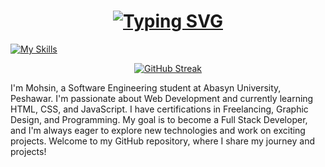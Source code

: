 <!-- Typing SVG-->
<h1 align='center'>
  <a href="https://git.io/typing-svg">
    <img src="https://readme-typing-svg.demolab.com/?lines=Software+Engineer+Mohsin&center=true&color=FFFF00&vCenter=true&width=500&height=50&size=30&font=Fira+Code&repeat=true&effect=neon" alt="Typing SVG">
  </a>
</h1>

[![My Skills](https://skillicons.dev/icons?i=html,css,tailwind,javascript,react,nodejs,npm,express,mongodb,sql,next,figma&theme=light)](https://skillicons.dev)

<div align="center">
  <a href="https://git.io/streak-stats">
    <img src="https://streak-stats.demolab.com?user=engr-mohsin-dev&theme=dark&border_radius=12&date_format=j%20M%5B%20Y%5D" alt="GitHub Streak" />
  </a>
</div>

I'm Mohsin, a Software Engineering student at Abasyn University, Peshawar. I'm passionate about Web Development and currently learning HTML, CSS, and JavaScript. I have certifications in Freelancing, Graphic Design, and Programming. My goal is to become a Full Stack Developer, and I'm always eager to explore new technologies and work on exciting projects. Welcome to my GitHub repository, where I share my journey and projects!


